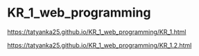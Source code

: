 # KR_1_web_programming

 https://tatyanka25.github.io/KR_1_web_programming/KR_1.html

 https://tatyanka25.github.io/KR_1_web_programming/KR_1.2.html
 
